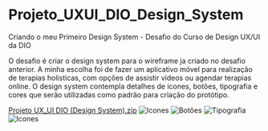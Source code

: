 # Projeto_UXUI_DIO_Design_System
Criando o meu Primeiro Design System - Desafio do Curso de Design UX/UI da DIO

O desafio é criar o design system para o wireframe ja criado no desafio anterior. A minha escolha foi de fazer um aplicativo móvel para realização de terapias holisticas, com opções de assistir videos ou agendar terapias online. 
O design system contempla detalhes de icones, botões, tipografia e cores que serão utilizadas como padrão para criação do protótipo.

[Projeto UX_UI DIO (Design System).zip](https://github.com/user-attachments/files/17483797/Projeto.UX_UI.DIO.Design.System.zip)
![Icones](https://github.com/user-attachments/assets/c6e593d0-e239-495e-81f1-df89fcc4dea6)
![Botões](https://github.com/user-attachments/assets/5f4f674a-42ad-4a3c-aef7-4368279cdfb5)
![Tipografia](https://github.com/user-attachments/assets/c0e249fa-2a77-4dac-814f-fee1722f20c5)
![Icones](https://github.com/user-attachments/assets/eed3db1b-c429-4618-83af-a8b622ed6a29)
